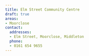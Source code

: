 ```yaml
---
title: Elm Street Community Centre
draft: true
areas:
- Moorclose
contact:
  addresses:
  - Elm Street, Moorclose, Middleton
  phone:
  - 0161 654 9655
---
```


